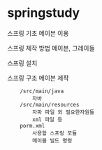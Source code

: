 # springstudy
 스프링 기초 메이븐 이용

스프링 제작 방법
	메이븐,  그레이들
 
스프링 설치

스프링 구조
	메이븐 제작
	
		/src/main/java
			자바
		/src/main/resources
			자파 파일 외 필요한자원들
			xml 파일 등
		porm.xml
			사용할 스프링 모듈
			메이블 빌드 명령
